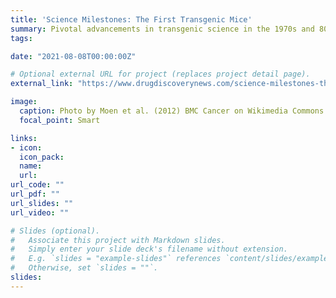```yaml
---
title: 'Science Milestones: The First Transgenic Mice'
summary: Pivotal advancements in transgenic science in the 1970s and 80s helped launch the mouse as a model system for studying human development and disease.
tags:

date: "2021-08-08T00:00:00Z"

# Optional external URL for project (replaces project detail page).
external_link: "https://www.drugdiscoverynews.com/science-milestones-the-first-transgenic-mice-15213"

image:
  caption: Photo by Moen et al. (2012) BMC Cancer on Wikimedia Commons
  focal_point: Smart

links:
- icon:
  icon_pack:
  name:
  url:
url_code: ""
url_pdf: ""
url_slides: ""
url_video: ""

# Slides (optional).
#   Associate this project with Markdown slides.
#   Simply enter your slide deck's filename without extension.
#   E.g. `slides = "example-slides"` references `content/slides/example-slides.md`.
#   Otherwise, set `slides = ""`.
slides:
---
```


